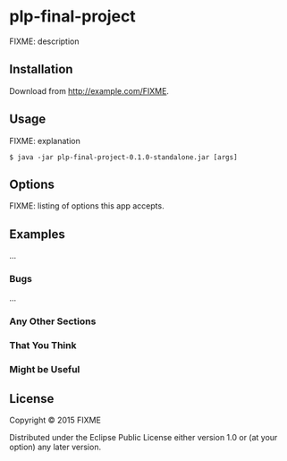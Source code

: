 # plp-final-project

FIXME: description

## Installation

Download from http://example.com/FIXME.

## Usage

FIXME: explanation

    $ java -jar plp-final-project-0.1.0-standalone.jar [args]

## Options

FIXME: listing of options this app accepts.

## Examples

...

### Bugs

...

### Any Other Sections
### That You Think
### Might be Useful

## License

Copyright © 2015 FIXME

Distributed under the Eclipse Public License either version 1.0 or (at
your option) any later version.
